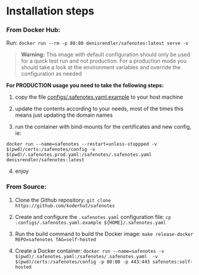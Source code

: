 # Installation steps

### From Docker Hub:
Run: ``docker run --rm -p 80:80 denisrendler/safenotes:latest serve -v``

> **Warning:** This image with default configuration should only be used for a quick test run and not production.
> For a production mode you should take a look at the environment variables and override the configuration as needed

**For PRODUCTION usage you need to take the following steps:**
1) copy the file [configs/.safenotes.yaml.example](https://github.com/koderhut/safenotes/blob/master/configs/.safenotes.yaml.example) to your host machine

2) update the contents according to your needs, most of the times this means just updating the domain names

3) run the container with bind-mounts for the certificates and new config, ie: 

``docker run --name=safenotes --restart=unless-stoppped -v $(pwd)/certs:/safenotes/config -v $(pwd)/.safenotes.prod.yaml:/safenotes/.safenotes.yaml denisrendler/safenotes:latest``

4) enjoy


### From Source:
1) Clone the Github repository:
``git clone https://github.com/koderhut/safenotes`` 

2) Create and configure the `.safenotes.yaml` configuration file:
`` cp .configs/.safenotes.yaml.example ${HOME}/.safenotes.yaml ``

3) Run the build command to build the Docker image: 
``make release-docker REPO=safenotes TAG=self-hosted``

4) Create a Docker container: 
``docker run --name=safenotes -v $(pwd)/.safenotes.yaml:/safenotes/.safenotes.yaml  -v $(pwd)/certs:/safenotes/config -p 80:80 -p 443:443 safenotes:self-hosted``
